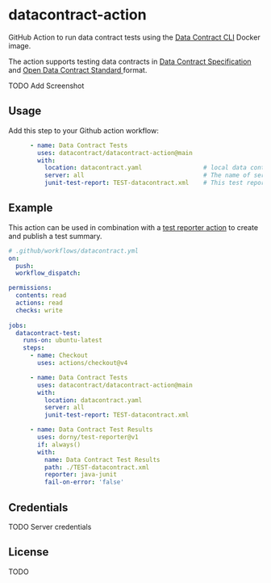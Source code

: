 # datacontract-action

GitHub Action to run data contract tests using the [Data Contract CLI](https://github.com/datacontract/datacontract-cli) Docker image.

The action supports testing data contracts in [Data Contract Specification](https://datacontract.com/) and [Open Data Contract Standard
](https://bitol-io.github.io/open-data-contract-standard/latest/) format.



TODO Add Screenshot


## Usage

Add this step to your Github action workflow:

```yaml
      - name: Data Contract Tests
        uses: datacontract/datacontract-action@main
        with:
          location: datacontract.yaml                 # local data contract file in workspace or remote URL
          server: all                                 # The name of server to test or all
          junit-test-report: TEST-datacontract.xml    # This test report can be used with a subsequent action to create a GitHub test summary.
```



## Example

This action can be used in combination with a [test reporter action](https://github.com/dorny/test-reporter) to create and publish a test summary.


```yaml
# .github/workflows/datacontract.yml
on:
  push:
  workflow_dispatch:

permissions:
  contents: read
  actions: read
  checks: write
  
jobs:
  datacontract-test:
    runs-on: ubuntu-latest
    steps:
      - name: Checkout
        uses: actions/checkout@v4

      - name: Data Contract Tests
        uses: datacontract/datacontract-action@main
        with:
          location: datacontract.yaml
          server: all
          junit-test-report: TEST-datacontract.xml

      - name: Data Contract Test Results
        uses: dorny/test-reporter@v1
        if: always()
        with:
          name: Data Contract Test Results
          path: ./TEST-datacontract.xml
          reporter: java-junit
          fail-on-error: 'false'
```


## Credentials

TODO Server credentials

## License

TODO


